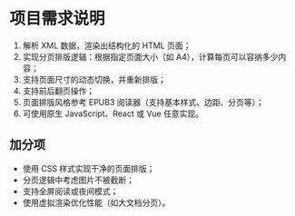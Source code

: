 # 项目需求说明

1. 解析 XML 数据，渲染出结构化的 HTML 页面；
2. 实现分页排版逻辑：根据指定页面大小（如 A4），计算每页可以容纳多少内容；
3. 支持页面尺寸的动态切换，并重新排版；
4. 支持前后翻页操作；
5. 页面排版风格参考 EPUB3 阅读器（支持基本样式、边距、分页等）；
6. 可使用原生 JavaScript、React 或 Vue 任意实现。

## 加分项

- 使用 CSS 样式实现干净的页面排版；
- 分页逻辑中考虑图片不被截断；
- 支持全屏阅读或夜间模式；
- 使用虚拟渲染优化性能（如大文档分页）。
